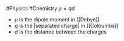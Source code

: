 #Physics #Chemistry 
$\displaystyle \mu=qd$
* $\displaystyle \mu$ is the dipole moment in [[Debye]]
* $\displaystyle q$ is the |separated charge| in [[Coloumbs]]
* $\displaystyle d$ is the distance between the charges